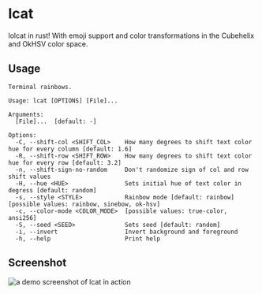 # lcat

lolcat in rust! With emoji support and color transformations in the Cubehelix and OkHSV color space.

## Usage

```text
Terminal rainbows.

Usage: lcat [OPTIONS] [File]...

Arguments:
  [File]...  [default: -]

Options:
  -C, --shift-col <SHIFT_COL>    How many degrees to shift text color hue for every column [default: 1.6]
  -R, --shift-row <SHIFT_ROW>    How many degrees to shift text color hue for every row [default: 3.2]
  -n, --shift-sign-no-random     Don't randomize sign of col and row shift values
  -H, --hue <HUE>                Sets initial hue of text color in degress [default: random]
  -s, --style <STYLE>            Rainbow mode [default: rainbow] [possible values: rainbow, sinebow, ok-hsv]
  -c, --color-mode <COLOR_MODE>  [possible values: true-color, ansi256]
  -S, --seed <SEED>              Sets seed [default: random]
  -i, --invert                   Invert background and foreground
  -h, --help                     Print help
```

## Screenshot

![a demo screenshot of lcat in action](../.github/screenshot.png)
